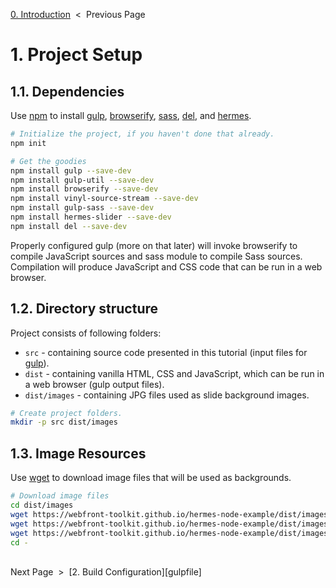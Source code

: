 [0. Introduction][introduction] &nbsp;&lt;&nbsp; Previous Page

[introduction]: 0_introduction.markdown

# 1. Project Setup

## 1.1. Dependencies

Use [npm][npm] to install [gulp][gulp], [browserify][browserify], [sass][sass],
[del][del], and [hermes][hermes].

[npm]: https://docs.npmjs.com/getting-started/what-is-npm
[gulp]: https://github.com/gulpjs/gulp
[browserify]: https://github.com/substack/node-browserify
[sass]: https://github.com/sass/sass
[del]: https://github.com/sindresorhus/del
[hermes]: https://github.com/webfront-toolkit/hermes

```sh
# Initialize the project, if you haven't done that already.
npm init

# Get the goodies
npm install gulp --save-dev
npm install gulp-util --save-dev
npm install browserify --save-dev
npm install vinyl-source-stream --save-dev
npm install gulp-sass --save-dev
npm install hermes-slider --save-dev
npm install del --save-dev
```

Properly configured gulp (more on that later) will invoke browserify to compile
JavaScript sources and sass module to&nbsp;compile Sass sources.
Compilation will produce JavaScript and CSS code that can be run
in a web browser.

## 1.2. Directory structure

Project consists of following folders:

 * `src` - containing source code presented in this tutorial (input files
  for [gulp][gulp]).
 * `dist` - containing vanilla HTML, CSS and JavaScript, which can be
  run in a web browser (gulp output files).
 * `dist/images` - containing JPG files used as slide background images.

```sh
# Create project folders.
mkdir -p src dist/images
```

## 1.3. Image Resources

Use [wget][wget] to download image files that will be used as backgrounds.

[wget]: https://www.gnu.org/software/wget/

```sh
# Download image files
cd dist/images
wget https://webfront-toolkit.github.io/hermes-node-example/dist/images/big-ben.jpg
wget https://webfront-toolkit.github.io/hermes-node-example/dist/images/css-on-macbook-pro.jpg
wget https://webfront-toolkit.github.io/hermes-node-example/dist/images/keyboard.jpg
cd -
```

<br>
Next Page &nbsp;&gt;&nbsp; [2. Build Configuration][gulpfile]

[gulpfile]: 2_gulpfile.js.md

